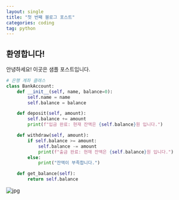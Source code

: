 ```yaml
---
layout: single
title: "첫 번째 블로그 포스트"
categories: coding
tag: python
---
```


## 환영합니다!

안녕하세요! 이곳은 샘플 포스트입니다.


```python
# 은행 계좌 클래스
class BankAccount:
    def __init__(self, name, balance=0):
        self.name = name
        self.balance = balance

    def deposit(self, amount):
        self.balance += amount
        print(f"입금 완료: 현재 잔액은 {self.balance}원 입니다.")

    def withdraw(self, amount):
        if self.balance >= amount:
            self.balance -= amount
            print(f"출금 완료: 현재 잔액은 {self.balance}원 입니다.")
        else:
            print("잔액이 부족합니다.")

    def get_balance(self):
        return self.balance
```



![jpg](../../images/2024-05-08-1/jpg.jpg)
